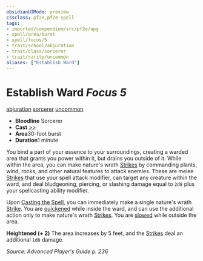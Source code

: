 ```yaml
---
obsidianUIMode: preview
cssclass: pf2e,pf2e-spell
tags:
- imported/compendium/src/pf2e/apg
- spell/area/burst
- spell/focus/5
- trait/school/abjuration
- trait/class/sorcerer
- trait/rarity/uncommon
aliases: ["Establish Ward"]
---
```

# Establish Ward *Focus 5*   
[abjuration](abjuration.md)  [sorcerer](rules/traits/sorcerer.md)  [uncommon](uncommon.md)  

- **Bloodline** Sorcerer
- **Cast** [>>](chapter-9-playing-the-game.md#Actions "Two-Action") 
- **Area**30-foot burst
- **Duration**1 minute

You bind a part of your essence to your surroundings, creating a warded area that grants you power within it, but drains you outside of it. While within the area, you can make nature's wrath [Strikes](strike.md) by commanding plants, wind, rocks, and other natural features to attack enemies. These are melee [Strikes](strike.md) that use your spell attack modifier, can target any creature within the ward, and deal bludgeoning, piercing, or slashing damage equal to `2d8` plus your spellcasting ability modifier.

Upon [Casting the Spell](cast-a-spell.md), you can immediately make a single nature's wrath [Strike](strike.md). You are [quickened](conditions.md#Quickened) while inside the ward, and can use the additional action only to make nature's wrath [Strikes](strike.md). You are [slowed](conditions.md#Slowed) while outside the area.

**Heightened (+ 2)** The area increases by 5 feet, and the [Strikes](strike.md) deal an additional `1d8` damage.

*Source: Advanced Player's Guide p. 236*